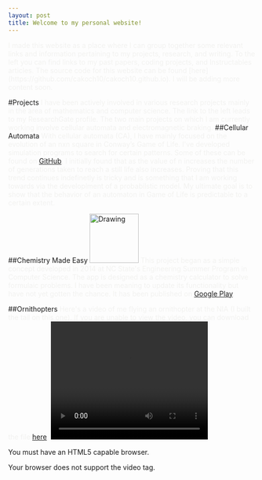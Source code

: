 ```yaml
---
layout: post
title: Welcome to my personal website!
---
```


<span style="color:#f2f2f0">
I made this website as a place where I can group together some relevant links and information pertaining to my projects, research, and writing. To the left you can find links to my past papers, coding projects, and Instructables articles. The source code for this website can be found [here](https://github.com/cakoch10/cakoch10.github.io). I will be adding more content soon.
</span>

#Projects
<span style="color:#f2f2f0">
I have been actively involved in various research projects mainly in the area of mathematics and computer science. The link to the left leads to my ResearchGate profile. The two main projects on which I am currently working involve cellular automata and electromagnetic braking.
</span>
##Cellular Automata
<span style="color:#f2f2f0">
With cellular automata (CA), I have mainly focused on the evolution of an nxn square in Conway’s Game of Life.  I've developed simulation programs to search for certain patterns. Some of these can be found on [GitHub](https://github.com/cakoch10/Patterns_in_Game_of_Life). I initially found that as the value of n increases the number of generations taken to reach a still life also increases.
<span style="color:#f2f2f0">
Proving that this trend continues indefinetly is tricky and is something that I am working towards via the developlment of a probabilstic model. My ultimate goal is to show that the behavior of an automaton in Game of Life is predictable to a certain extent.
</span>

##Chemistry Made Easy
<img src="https://raw.githubusercontent.com/cakoch10/cakoch10.github.io/master/public/IconFin2_opt_opt.png" alt="Drawing" style="width: 100px;"/>
<span style="color:#f2f2f0">
This project began as a simple concept developed in 2014 at NC State's Engineering Summer Program in Computer Science. The app is designed as a chemistry calculator to solve formulaic problems. I have been meaning to update its functionality but have not yet gotten the chance. It has been published on [Google Play](https://play.google.com/store/apps/details?id=appinventor.ai_cakoch10.ChemistryMadeEasy). 
</span>

<!--
[Jekyll](http://jekyllrb.com) <span style="color:#f2f2f0"> is a static site generator, an open-source tool for creating simple yet powerful websites of all shapes and sizes. From </span> [the project's readme](https://github.com/mojombo/jekyll/blob/master/README.markdown):

  > Jekyll is a simple static site generator. It takes a template directory [...] and spits out a complete, static website suitable for serving with Apache or your favorite web server. This is also the engine behind GitHub Pages, which you can use to host your project’s page or blog right here from Github.
-->

##Ornithopters
<span style="color:#f2f2f0">
Here's a video of me flying an ornithopter at the NIA (I built the tail on this one). If you are unable to view the video, you can download the file [here](https://github.com/cakoch10/cakoch10.github.io/blob/master/public/OrnithopterFlight.mp4?raw=true).
<video  width="320" height="240" controls>
  <source src="https://github.com/cakoch10/cakoch10.github.io/blob/master/public/OrnithopterFlight.mp4?raw=true" type="video/mp4" media="all and (max-width: 480px)">
  
  <div class="fallback">
      <p>You must have an HTML5 capable browser.</p>
  </div>

Your browser does not support the video tag.
</video>
</span>


